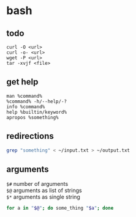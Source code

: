 # bash

## todo

`curl -O <url>`  
`curl -o- <url>`  
`wget -P <url>`  
`tar -xvjf <file>`

## get help

`man %command%`  
`%command% -h/--help/-?`  
`info %command%`  
`help %builtin/keyword%`  
`apropos %something%`

## redirections

```bash
grep "something" < ~/input.txt > ~/output.txt
```

## arguments

`$#` number of arguments  
`$@` arguments as list of strings  
`$*` arguments as single string

```bash
for a in "$@"; do some_thing "$a"; done
```
